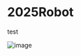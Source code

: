 # 2025Robot
test


![image](https://github.com/user-attachments/assets/45c31cba-d28a-499e-b67a-c856fd343913)
